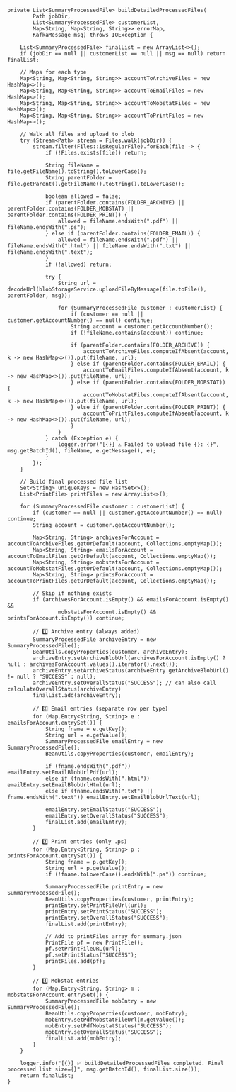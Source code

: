     private List<SummaryProcessedFile> buildDetailedProcessedFiles(
            Path jobDir,
            List<SummaryProcessedFile> customerList,
            Map<String, Map<String, String>> errorMap,
            KafkaMessage msg) throws IOException {

        List<SummaryProcessedFile> finalList = new ArrayList<>();
        if (jobDir == null || customerList == null || msg == null) return finalList;

        // Maps for each type
        Map<String, Map<String, String>> accountToArchiveFiles = new HashMap<>();
        Map<String, Map<String, String>> accountToEmailFiles = new HashMap<>();
        Map<String, Map<String, String>> accountToMobstatFiles = new HashMap<>();
        Map<String, Map<String, String>> accountToPrintFiles = new HashMap<>();

        // Walk all files and upload to blob
        try (Stream<Path> stream = Files.walk(jobDir)) {
            stream.filter(Files::isRegularFile).forEach(file -> {
                if (!Files.exists(file)) return;

                String fileName = file.getFileName().toString().toLowerCase();
                String parentFolder = file.getParent().getFileName().toString().toLowerCase();

                boolean allowed = false;
                if (parentFolder.contains(FOLDER_ARCHIVE) || parentFolder.contains(FOLDER_MOBSTAT) || parentFolder.contains(FOLDER_PRINT)) {
                    allowed = fileName.endsWith(".pdf") || fileName.endsWith(".ps");
                } else if (parentFolder.contains(FOLDER_EMAIL)) {
                    allowed = fileName.endsWith(".pdf") || fileName.endsWith(".html") || fileName.endsWith(".txt") || fileName.endsWith(".text");
                }
                if (!allowed) return;

                try {
                    String url = decodeUrl(blobStorageService.uploadFileByMessage(file.toFile(), parentFolder, msg));

                    for (SummaryProcessedFile customer : customerList) {
                        if (customer == null || customer.getAccountNumber() == null) continue;
                        String account = customer.getAccountNumber();
                        if (!fileName.contains(account)) continue;

                        if (parentFolder.contains(FOLDER_ARCHIVE)) {
                            accountToArchiveFiles.computeIfAbsent(account, k -> new HashMap<>()).put(fileName, url);
                        } else if (parentFolder.contains(FOLDER_EMAIL)) {
                            accountToEmailFiles.computeIfAbsent(account, k -> new HashMap<>()).put(fileName, url);
                        } else if (parentFolder.contains(FOLDER_MOBSTAT)) {
                            accountToMobstatFiles.computeIfAbsent(account, k -> new HashMap<>()).put(fileName, url);
                        } else if (parentFolder.contains(FOLDER_PRINT)) {
                            accountToPrintFiles.computeIfAbsent(account, k -> new HashMap<>()).put(fileName, url);
                        }
                    }
                } catch (Exception e) {
                    logger.error("[{}] ⚠️ Failed to upload file {}: {}", msg.getBatchId(), fileName, e.getMessage(), e);
                }
            });
        }

        // Build final processed file list
        Set<String> uniqueKeys = new HashSet<>();
        List<PrintFile> printFiles = new ArrayList<>();

        for (SummaryProcessedFile customer : customerList) {
            if (customer == null || customer.getAccountNumber() == null) continue;
            String account = customer.getAccountNumber();

            Map<String, String> archivesForAccount = accountToArchiveFiles.getOrDefault(account, Collections.emptyMap());
            Map<String, String> emailsForAccount = accountToEmailFiles.getOrDefault(account, Collections.emptyMap());
            Map<String, String> mobstatsForAccount = accountToMobstatFiles.getOrDefault(account, Collections.emptyMap());
            Map<String, String> printsForAccount = accountToPrintFiles.getOrDefault(account, Collections.emptyMap());

            // Skip if nothing exists
            if (archivesForAccount.isEmpty() && emailsForAccount.isEmpty() &&
                    mobstatsForAccount.isEmpty() && printsForAccount.isEmpty()) continue;

            // 1️⃣ Archive entry (always added)
            SummaryProcessedFile archiveEntry = new SummaryProcessedFile();
            BeanUtils.copyProperties(customer, archiveEntry);
            archiveEntry.setArchiveBlobUrl(archivesForAccount.isEmpty() ? null : archivesForAccount.values().iterator().next());
            archiveEntry.setArchiveStatus(archiveEntry.getArchiveBlobUrl() != null ? "SUCCESS" : null);
            archiveEntry.setOverallStatus("SUCCESS"); // can also call calculateOverallStatus(archiveEntry)
            finalList.add(archiveEntry);

            // 2️⃣ Email entries (separate row per type)
            for (Map.Entry<String, String> e : emailsForAccount.entrySet()) {
                String fname = e.getKey();
                String url = e.getValue();
                SummaryProcessedFile emailEntry = new SummaryProcessedFile();
                BeanUtils.copyProperties(customer, emailEntry);

                if (fname.endsWith(".pdf")) emailEntry.setEmailBlobUrlPdf(url);
                else if (fname.endsWith(".html")) emailEntry.setEmailBlobUrlHtml(url);
                else if (fname.endsWith(".txt") || fname.endsWith(".text")) emailEntry.setEmailBlobUrlText(url);

                emailEntry.setEmailStatus("SUCCESS");
                emailEntry.setOverallStatus("SUCCESS");
                finalList.add(emailEntry);
            }

            // 3️⃣ Print entries (only .ps)
            for (Map.Entry<String, String> p : printsForAccount.entrySet()) {
                String fname = p.getKey();
                String url = p.getValue();
                if (!fname.toLowerCase().endsWith(".ps")) continue;

                SummaryProcessedFile printEntry = new SummaryProcessedFile();
                BeanUtils.copyProperties(customer, printEntry);
                printEntry.setPrintFileUrl(url);
                printEntry.setPrintStatus("SUCCESS");
                printEntry.setOverallStatus("SUCCESS");
                finalList.add(printEntry);

                // Add to printFiles array for summary.json
                PrintFile pf = new PrintFile();
                pf.setPrintFileURL(url);
                pf.setPrintStatus("SUCCESS");
                printFiles.add(pf);
            }

            // 4️⃣ Mobstat entries
            for (Map.Entry<String, String> m : mobstatsForAccount.entrySet()) {
                SummaryProcessedFile mobEntry = new SummaryProcessedFile();
                BeanUtils.copyProperties(customer, mobEntry);
                mobEntry.setPdfMobstatFileUrl(m.getValue());
                mobEntry.setPdfMobstatStatus("SUCCESS");
                mobEntry.setOverallStatus("SUCCESS");
                finalList.add(mobEntry);
            }
        }

        logger.info("[{}] ✅ buildDetailedProcessedFiles completed. Final processed list size={}", msg.getBatchId(), finalList.size());
        return finalList;
    }

